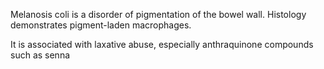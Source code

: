 Melanosis coli is a disorder of pigmentation of the bowel wall. Histology demonstrates pigment\-laden macrophages.  
  
It is associated with laxative abuse, especially anthraquinone compounds such as senna